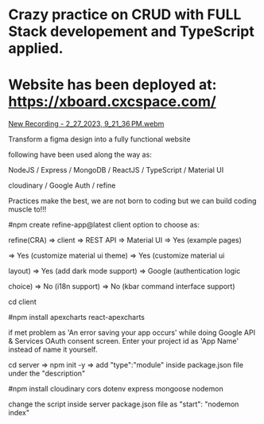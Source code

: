 # Crazy practice on CRUD with FULL Stack developement and TypeScript applied.

# Website has been deployed at: https://xboard.cxcspace.com/


[New Recording - 2_27_2023, 9_21_36 PM.webm](https://user-images.githubusercontent.com/108163945/221551624-0a16e5bc-77ad-4cda-9fab-de75dc4afdcf.webm)



Transform a figma design into a fully functional website

following have been used along the way as:

NodeJS / Express / MongoDB / ReactJS / TypeScript / Material UI

cloudinary / Google Auth / refine

Practices make the best, we are not born to coding but we can build coding muscle to!!!

#npm create refine-app@latest client
option to choose as:

refine(CRA) => client => REST API => Material UI => Yes (example pages)

=> Yes (customize material ui theme) => Yes (customize material ui

layout) => Yes (add dark mode support) => Google (authentication logic

choice) => No (i18n support) => No (kbar command interface support)

cd client

#npm install apexcharts react-apexcharts

if met problem as 'An error saving your app occurs' while doing Google API & Services OAuth consent screen. Enter your project id as 'App Name' instead of name it yourself.

cd server => npm init -y => add "type":"module" inside package.json file under the "description"

#npm install cloudinary cors dotenv express mongoose nodemon

change the script inside server package.json file as "start": "nodemon index"
